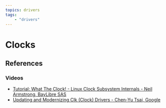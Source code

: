 ```yaml
---
topics: drivers
tags:
    - "drivers"
---
```


# Clocks

## References

### Videos

- [Tutorial: What The Clock! - Linux Clock Subsystem Internals - Neil Armstrong, BayLibre SAS](https://youtu.be/Io2r3STrMSo)
- [Updating and Modernizing Clk (Clock) Drivers - Chen-Yu Tsai, Google](https://youtu.be/Io2r3STrMSo)

